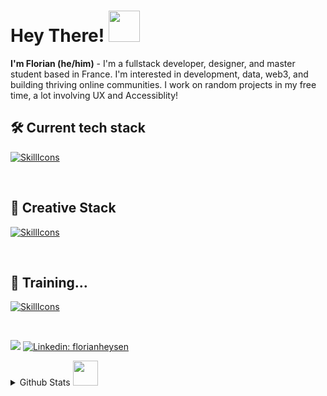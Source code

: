 # Hey There! <img src="https://media.giphy.com/media/VgCDAzcKvsR6OM0uWg/giphy.gif" width="50">
**I'm Florian (he/him)** -  I'm a fullstack developer, designer, and master student based in France. I'm interested in development, data, web3, and building thriving online communities. I work on random projects in my free time, a lot involving UX and Accessiblity!

## 🛠️ Current tech stack 

[![SkillIcons](https://skillicons.dev/icons?i=js,ts,html,css,tailwind,react,nextjs,github,graphql,postgres,prisma)](https://florianh.dev/techstack)

<br />

## 🎨 Creative Stack
  
[![SkillIcons](https://skillicons.dev/icons?i=ps,ai,pr,ae,figma,blender)](https://florianh.dev/creative)

<br />

## 📂 Training…
  
[![SkillIcons](https://skillicons.dev/icons?i=rust,golang,heroku,cloudflare,workers,gcp,aws,firebase,supabase)](https://florianh.dev/training)

<br />

![](https://dcbadge.vercel.app/api/shield/170526147107356672?style=flat&compact=true)
[![Linkedin: florianheysen](https://img.shields.io/badge/-florianheysen-blue?style=flat-square&logo=Linkedin&logoColor=white&link=https://www.linkedin.com/in/florianheysen/)](https://www.linkedin.com/in/florian-heysen/?locale=en_US)

<details>
  <summary>Github Stats <img src="https://media.giphy.com/media/WUlplcMpOCEmTGBtBW/giphy.gif" width="40"></summary>
  
  <a href="#">![Github stats](https://github-readme-stats.vercel.app/api?username=florianheysen&theme=blueberry&count_private=true&hide_border=true&line_height=20)</a>
  <a href="#">![Top Langs](https://github-readme-stats.vercel.app/api/top-langs/?username=florianheysen&layout=compact&theme=blueberry&count_private=true&hide_border=true)</a>
</details>
